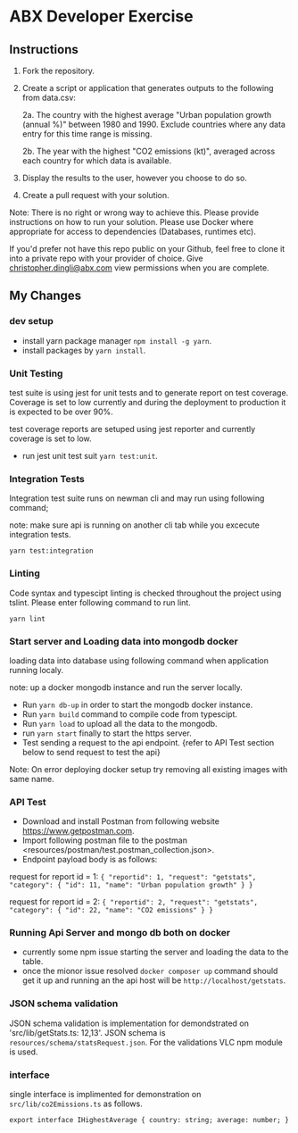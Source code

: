 # ABX Developer Exercise

## Instructions

1. Fork the repository.
2. Create a script or application that generates outputs to the following from data.csv:

	2a. The country with the highest average "Urban population growth (annual %)" between 1980 and 1990. Exclude countries where any data entry for this time range is missing.

	2b. The year with the highest "CO2 emissions (kt)", averaged across each country for which data is available.
3. Display the results to the user, however you choose to do so.
4. Create a pull request with your solution.

Note: There is no right or wrong way to achieve this. Please provide instructions on how to run your solution. Please use Docker where appropriate for access to dependencies (Databases, runtimes etc).

If you'd prefer not have this repo public on your Github, feel free to clone it into a private repo with your provider of choice. Give christopher.dingli@abx.com view permissions when you are complete.

## My Changes

### dev setup

* install yarn package manager `npm install -g yarn`.
* install packages by `yarn install`.

### Unit Testing

test suite is using jest for unit tests and to generate report on test coverage. Coverage is set to low currently and during the deployment to production it is expected to be over 90%.

test coverage reports are setuped using jest reporter and currently coverage is set to low.

* run jest unit test suit `yarn test:unit`.

### Integration Tests

Integration test suite runs on newman cli and may run using following command;

note: make sure api is running on another cli tab while you excecute integration tests.

`yarn test:integration`

### Linting

Code syntax and typescipt linting is checked throughout the project using tslint. Please enter following command to run lint.

`yarn lint`

### Start server and Loading data into mongodb docker

loading data into database using following command when application running localy.

note: up a docker mongodb instance and run the server locally.

* Run `yarn db-up` in order to start the mongodb docker instance.
* Run `yarn build` command to compile code from typescipt.
* Run `yarn load` to upload all the data to the mongodb.
* run `yarn start` finally to start the https server.
* Test sending a request to the api endpoint. {refer to API Test section below to send request to test the api}

Note: On error deploying docker setup try removing all existing images with same name.

### API Test

* Download and install Postman from following website <https://www.getpostman.com>.
* Import following postman file to the postman <resources/postman/test.postman_collection.json>.
* Endpoint payload body is as follows:

request for report id = 1:
`{
    "reportid": 1,
    "request": "getstats",
    "category": {
      "id": 11,
      "name": "Urban population growth"
    }
}`

request for report id = 2:
`{
    "reportid": 2,
    "request": "getstats",
    "category": {
      "id": 22,
      "name": "CO2 emissions"
    }
}`

### Running Api Server and mongo db both on docker

* currently some npm issue starting the server and loading the data to the table.
* once the mionor issue resolved `docker composer up` command should get it up and running an the api host will be `http://localhost/getstats`.

### JSON schema validation

JSON schema validation is implementation for demondstrated on 'src/lib/getStats.ts: 12,13'. JSON schema is `resources/schema/statsRequest.json`. For the validations VLC npm module is used.

### interface

single interface is implimented for demonstration on `src/lib/co2Emissions.ts` as follows.

`export interface IHighestAverage {
    country: string;
    average: number;
}`
